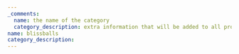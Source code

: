 ```yaml
---
_comments:
  name: the name of the category
  category_description: extra information that will be added to all products in the category
name: blissballs
category_description:
---
```

